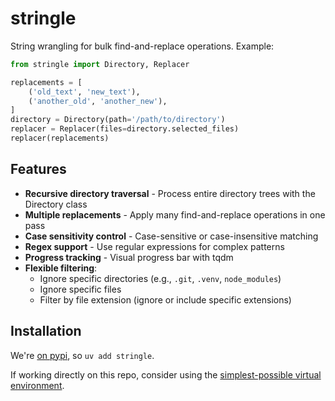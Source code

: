 # stringle

String wrangling for bulk find-and-replace operations. Example:

```python
from stringle import Directory, Replacer

replacements = [
    ('old_text', 'new_text'),
    ('another_old', 'another_new'),
]
directory = Directory(path='/path/to/directory')
replacer = Replacer(files=directory.selected_files)
replacer(replacements)
```

## Features

- **Recursive directory traversal** - Process entire directory trees with the Directory class
- **Multiple replacements** - Apply many find-and-replace operations in one pass
- **Case sensitivity control** - Case-sensitive or case-insensitive matching
- **Regex support** - Use regular expressions for complex patterns
- **Progress tracking** - Visual progress bar with tqdm
- **Flexible filtering**:
  - Ignore specific directories (e.g., `.git`, `.venv`, `node_modules`)
  - Ignore specific files
  - Filter by file extension (ignore or include specific extensions)


## Installation

We're [on pypi](https://pypi.org/project/stringle/), so `uv add stringle`.

If working directly on this repo, consider using the [simplest-possible virtual environment](https://gist.github.com/zkurtz/4c61572b03e667a7596a607706463543).
